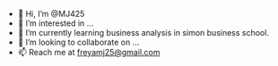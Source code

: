 - 👋 Hi, I’m @MJ425
- 👀 I’m interested in  ...
- 🌱 I’m currently learning business analysis in simon business school.
- 💞️ I’m looking to collaborate on ...
- 📫 Reach me at freyamj25@gmail.com

<!---
MJ425/MJ425 is a ✨ special ✨ repository because its `README.md` (this file) appears on your GitHub profile.
You can click the Preview link to take a look at your changes.
--->
